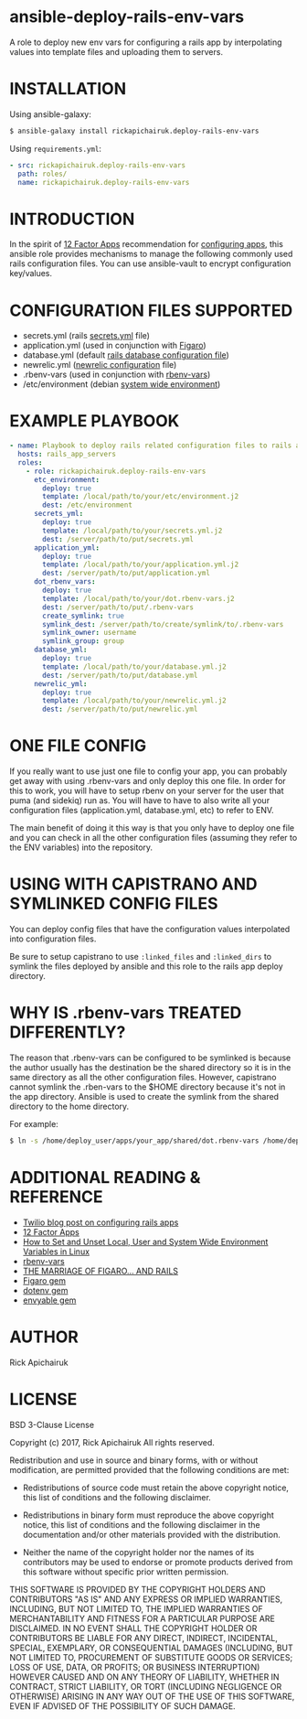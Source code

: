 # ansible-deploy-rails-env-vars

A role to deploy new env vars for configuring a rails app by interpolating
values into template files and uploading them to servers.

# INSTALLATION

Using ansible-galaxy:

```sh
$ ansible-galaxy install rickapichairuk.deploy-rails-env-vars
```

Using `requirements.yml`:

```yaml
- src: rickapichairuk.deploy-rails-env-vars
  path: roles/
  name: rickapichairuk.deploy-rails-env-vars
```


# INTRODUCTION

In the spirit of [12 Factor Apps](https://12factor.net/) recommendation for
[configuring apps](https://12factor.net/config), this ansible role provides
mechanisms to manage the following commonly used rails configuration files.
You can use ansible-vault to encrypt configuration key/values.

# CONFIGURATION FILES SUPPORTED

* secrets.yml (rails [secrets.yml](http://edgeguides.rubyonrails.org/security.html#custom-secrets) file)
* application.yml (used in conjunction with [Figaro](https://github.com/laserlemon/figaro))
* database.yml (default [rails database configuration file](http://edgeguides.rubyonrails.org/configuring.html#configuring-a-database))
* newrelic.yml ([newrelic configuration](https://docs.newrelic.com/docs/agents/ruby-agent/configuration/ruby-agent-configuration) file)
* .rbenv-vars (used in conjunction with [rbenv-vars](https://github.com/rbenv/rbenv-vars))
* /etc/environment (debian [system wide environment](http://askubuntu.com/questions/150789/difference-between-bash-bashrc-and-etc-environment-file))

# EXAMPLE PLAYBOOK

```yaml
- name: Playbook to deploy rails related configuration files to rails app servers
  hosts: rails_app_servers
  roles:
    - role: rickapichairuk.deploy-rails-env-vars
      etc_environment:
        deploy: true
        template: /local/path/to/your/etc/environment.j2
        dest: /etc/environment
      secrets_yml:
        deploy: true
        template: /local/path/to/your/secrets.yml.j2
        dest: /server/path/to/put/secrets.yml
      application_yml:
        deploy: true
        template: /local/path/to/your/application.yml.j2
        dest: /server/path/to/put/application.yml
      dot_rbenv_vars:
        deploy: true
        template: /local/path/to/your/dot.rbenv-vars.j2
        dest: /server/path/to/put/.rbenv-vars
        create_symlink: true
        symlink_dest: /server/path/to/create/symlink/to/.rbenv-vars
        symlink_owner: username
        symlink_group: group
      database_yml:
        deploy: true
        template: /local/path/to/your/database.yml.j2
        dest: /server/path/to/put/database.yml
      newrelic_yml:
        deploy: true
        template: /local/path/to/your/newrelic.yml.j2
        dest: /server/path/to/put/newrelic.yml
```

# ONE FILE CONFIG

If you really want to use just one file to config your app, you can probably get
away with using .rbenv-vars and only deploy this one file. In order for this to 
work, you will have to setup rbenv on your server for the user that puma (and
sidekiq) run as. You will have to have to also write all your configuration
files (application.yml, database.yml, etc) to refer to ENV.

The main benefit of doing it this way is that you only have to deploy one file
and you can check in all the other configuration files (assuming they refer to
the ENV variables) into the repository.

# USING WITH CAPISTRANO AND SYMLINKED CONFIG FILES

You can deploy config files that have the configuration values interpolated into
configuration files.

Be sure to setup capistrano to use `:linked_files` and `:linked_dirs` to symlink
the files deployed by ansible and this role to the rails app deploy directory.

# WHY IS .rbenv-vars TREATED DIFFERENTLY?

The reason that .rbenv-vars can be configured to be symlinked is because the
author usually has the destination be the shared directory so it is in the same
directory as all the other configuration files. However, capistrano cannot
symlink the .rben-vars to the $HOME directory because it's not in the app
directory. Ansible is used to create the symlink from the shared directory to
the home directory.

For example:

```sh
$ ln -s /home/deploy_user/apps/your_app/shared/dot.rbenv-vars /home/deploy_user/.rbenv-var
```

# ADDITIONAL READING & REFERENCE

* [Twilio blog post on configuring rails apps](https://www.twilio.com/blog/2015/02/managing-development-environment-variables-across-multiple-ruby-applications.html)
* [12 Factor Apps](https://12factor.net/config)
* [How to Set and Unset Local, User and System Wide Environment Variables in Linux](http://www.tecmint.com/set-unset-environment-variables-in-linux/)
* [rbenv-vars](https://github.com/rbenv/rbenv-vars)
* [THE MARRIAGE OF FIGARO… AND RAILS](https://www.collectiveidea.com/blog/archives/2013/12/18/the-marriage-of-figaro-and-rails/)
* [Figaro gem](https://github.com/laserlemon/figaro)
* [dotenv gem](https://github.com/bkeepers/dotenv)
* [envyable gem](https://github.com/philnash/envyable)


# AUTHOR

Rick Apichairuk

# LICENSE

BSD 3-Clause License

Copyright (c) 2017, Rick Apichairuk
All rights reserved.

Redistribution and use in source and binary forms, with or without
modification, are permitted provided that the following conditions are met:

* Redistributions of source code must retain the above copyright notice, this
  list of conditions and the following disclaimer.

* Redistributions in binary form must reproduce the above copyright notice,
  this list of conditions and the following disclaimer in the documentation
  and/or other materials provided with the distribution.  
* Neither the name of the copyright holder nor the names of its
  contributors may be used to endorse or promote products derived from
  this software without specific prior written permission.

THIS SOFTWARE IS PROVIDED BY THE COPYRIGHT HOLDERS AND CONTRIBUTORS "AS IS"
AND ANY EXPRESS OR IMPLIED WARRANTIES, INCLUDING, BUT NOT LIMITED TO, THE
IMPLIED WARRANTIES OF MERCHANTABILITY AND FITNESS FOR A PARTICULAR PURPOSE ARE
DISCLAIMED. IN NO EVENT SHALL THE COPYRIGHT HOLDER OR CONTRIBUTORS BE LIABLE
FOR ANY DIRECT, INDIRECT, INCIDENTAL, SPECIAL, EXEMPLARY, OR CONSEQUENTIAL
DAMAGES (INCLUDING, BUT NOT LIMITED TO, PROCUREMENT OF SUBSTITUTE GOODS OR
SERVICES; LOSS OF USE, DATA, OR PROFITS; OR BUSINESS INTERRUPTION) HOWEVER
CAUSED AND ON ANY THEORY OF LIABILITY, WHETHER IN CONTRACT, STRICT LIABILITY,
OR TORT (INCLUDING NEGLIGENCE OR OTHERWISE) ARISING IN ANY WAY OUT OF THE USE
OF THIS SOFTWARE, EVEN IF ADVISED OF THE POSSIBILITY OF SUCH DAMAGE.

